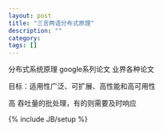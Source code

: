```yaml
---
layout: post
title: "三言两语分布式原理"
description: ""
category: 
tags: []
---
```


分布式系统原理
google系列论文
业界各种论文

目标：适用性广泛、可扩展、高性能和高可用性

高吞吐量的批处理，有的则需要及时响应


{% include JB/setup %}

